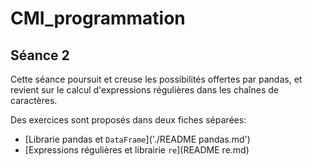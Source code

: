 # CMI_programmation

## Séance 2

Cette séance poursuit et creuse les possibilités offertes par pandas, et revient sur le calcul d'expressions régulières dans les chaînes de caractères.

Des exercices sont proposés dans deux fiches séparées:

* [Librarie pandas et `DataFrame`]('./README pandas.md')
* [Expressions régulières et librairie `re`](README re.md)
